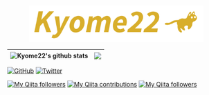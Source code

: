 <p align="center"><img width="80%" src="https://github.com/Kyome22/Kyome22/raw/master/banner.png" /></p>

| <img align="center" src="https://github-readme-stats.vercel.app/api?username=Kyome22&show_icons=true&include_all_commits=true&theme=buefy&hide_border=true" alt="Kyome22's github stats" /> | <img align="center" src="https://github-readme-stats.vercel.app/api/top-langs/?username=Kyome22&layout=compact&theme=buefy&hide_border=true" /> |
| ----- | ----- |

[![GitHub](https://img.shields.io/github/followers/Kyome22?style=social)](https://github.com/Kyome22)
[![Twitter](https://img.shields.io/twitter/follow/Kyomesuke?style=social)](https://twitter.com/Kyomesuke)

[![My Qiita followers](https://qiita-badge.apiapi.app/s/Kyome/posts.svg)](http://qiita.com/Kyome)
[![My Qiita contributions](https://qiita-badge.apiapi.app/s/Kyome/contributions.svg)](http://qiita.com/Kyome)
[![My Qiita followers](https://qiita-badge.apiapi.app/s/Kyome/followers.svg)](http://qiita.com/Kyome)
